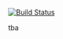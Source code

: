 [![Build Status](https://travis-ci.org/aronwoost/oauth2-provider-nodejs.png)](https://travis-ci.org/aronwoost/oauth2-provider-nodejs)

tba